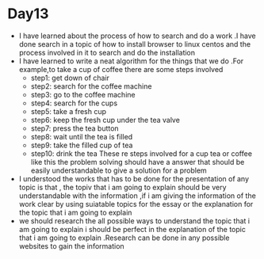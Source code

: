 # Day13

* I have learned about the process of how to search and do a work .I have done search in a topic of how to install browser to linux centos and the process involved in it to search and do the installation
* I have learned to write a neat algorithm for the things that we do .For example,to take a cup of coffee there are some steps involved 
	- step1: get down of chair
	- step2: search for the coffee machine
	- step3: go to the coffee machine
	- step4: search for the cups
	- step5: take a fresh cup
	- step6: keep the fresh cup under the tea valve
	- step7: press the tea button
	- step8: wait until the tea is filled
	- step9: take the filled cup of tea 
	- step10: drink the tea
These re steps involved for a cup tea or coffee like this the problem solving should have a answer that should be easily understandable to give a solution for a problem
* I understood the works that has to be done for the presentation of any topic is that , the topiv that i am going to explain should be very understandable with the information ,if i am giving the information of the work clear by using suiatable topics for the essay or the explanation for the topic that i am going to explain 
* we should research the all possible ways to understand the topic that i am going to explain i should be perfect in the explanation of the topic that i am going to explain .Research can be done in any possible websites to gain the information 

